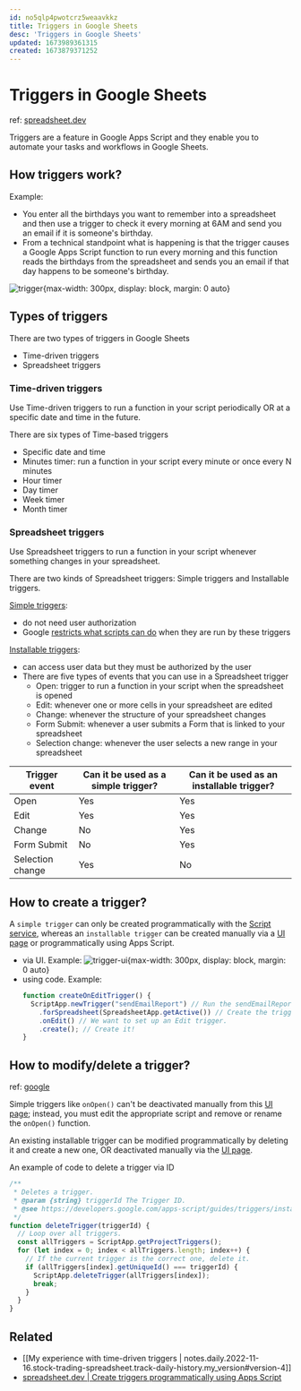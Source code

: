 ```yaml
---
id: no5qlp4pwotcrz5weaavkkz
title: Triggers in Google Sheets
desc: 'Triggers in Google Sheets'
updated: 1673989361315
created: 1673879371252
---
```

# Triggers in Google Sheets

ref: [spreadsheet.dev](https://spreadsheet.dev/triggers-in-google-sheets)

Triggers are a feature in Google Apps Script and they enable you to automate your tasks and workflows in Google Sheets.

## How triggers work?

Example:
- You enter all the birthdays you want to remember into a spreadsheet and then use a trigger to check it every morning at 6AM and send you an email if it is someone's birthday.
- From a technical standpoint what is happening is that the trigger causes a Google Apps Script function to run every morning and this function reads the birthdays from the spreadsheet and sends you an email if that day happens to be someone's birthday.

![trigger](https://www.googleapis.com/download/storage/v1/b/spreadsheetdev-content/o/spreadsheetdev%2F11b0mv6Z8Tw2Kk10tNZF3kRbMW6u66CzD84jtczsVo88%2F5312.png?generation=1587262943177440&alt=media){max-width: 300px, display: block, margin: 0 auto}

## Types of triggers

There are two types of triggers in Google Sheets
- Time-driven triggers
- Spreadsheet triggers

### Time-driven triggers

Use Time-driven triggers to run a function in your script periodically OR at a specific date and time in the future.

There are six types of Time-based triggers
- Specific date and time
- Minutes timer: run a function in your script every minute or once every N minutes
- Hour timer
- Day timer
- Week timer
- Month timer

### Spreadsheet triggers

Use Spreadsheet triggers to run a function in your script whenever something changes in your spreadsheet.

There are two kinds of Spreadsheet triggers: Simple triggers and Installable triggers.

[Simple triggers](https://developers.google.com/apps-script/guides/triggers):
- do not need user authorization
- Google [restricts what scripts can do](https://developers.google.com/apps-script/guides/triggers#restrictions) when they are run by these triggers

[Installable triggers](https://developers.google.com/apps-script/guides/triggers/installable):
- can access user data but they must be authorized by the user
- There are five types of events that you can use in a Spreadsheet trigger
    - Open: trigger to run a function in your script when the spreadsheet is opened
    - Edit: whenever one or more cells in your spreadsheet are edited
    - Change: whenever the structure of your spreadsheet changes
    - Form Submit: whenever a user submits a Form that is linked to your spreadsheet
    - Selection change: whenever the user selects a new range in your spreadsheet

| Trigger event | Can it be used as a simple trigger? | Can it be used as an installable trigger? |
|---|---|---|
| Open | Yes | Yes |
| Edit | Yes | Yes |
| Change | No | Yes |
| Form Submit | No | Yes |
| Selection change | Yes | No |

## How to create a trigger?

A `simple trigger` can only be created programmatically with the [Script service](https://developers.google.com/apps-script/reference/script), whereas an `installable trigger` can be created manually via a [UI page](https://script.google.com/) or programmatically using Apps Script.
- via UI. Example: ![trigger-ui](https://www.googleapis.com/download/storage/v1/b/spreadsheetdev-content/o/spreadsheetdev%2F11b0mv6Z8Tw2Kk10tNZF3kRbMW6u66CzD84jtczsVo88%2F9157.png?generation=1587262969972447&alt=media){max-width: 300px, display: block, margin: 0 auto}
- using code. Example:
    ```javascript
    function createOnEditTrigger() {
      ScriptApp.newTrigger("sendEmailReport") // Run the sendEmailReport function.
        .forSpreadsheet(SpreadsheetApp.getActive()) // Create the trigger in this spreadsheet.
        .onEdit() // We want to set up an Edit trigger.
        .create(); // Create it!
    }
    ```

## How to modify/delete a trigger?

ref: [google](https://developers.google.com/apps-script/guides/triggers/installable#managing_triggers_programmatically)

Simple triggers like `onOpen()` can't be deactivated manually from this [UI page](https://script.google.com/); instead, you must edit the appropriate script and remove or rename the `onOpen()` function.

An existing installable trigger can be modified programmatically by deleting it and create a new one, OR deactivated manually via the [UI page](https://script.google.com/).

An example of code to delete a trigger via ID
```javascript
/**
 * Deletes a trigger.
 * @param {string} triggerId The Trigger ID.
 * @see https://developers.google.com/apps-script/guides/triggers/installable
 */
function deleteTrigger(triggerId) {
  // Loop over all triggers.
  const allTriggers = ScriptApp.getProjectTriggers();
  for (let index = 0; index < allTriggers.length; index++) {
    // If the current trigger is the correct one, delete it.
    if (allTriggers[index].getUniqueId() === triggerId) {
      ScriptApp.deleteTrigger(allTriggers[index]);
      break;
    }
  }
}
```

## Related

- [[My experience with time-driven triggers | notes.daily.2022-11-16.stock-trading-spreadsheet.track-daily-history.my_version#version-4]]
- [spreadsheet.dev | Create triggers programmatically using Apps Script](https://spreadsheet.dev/create-triggers-programmatically-using-apps-script)